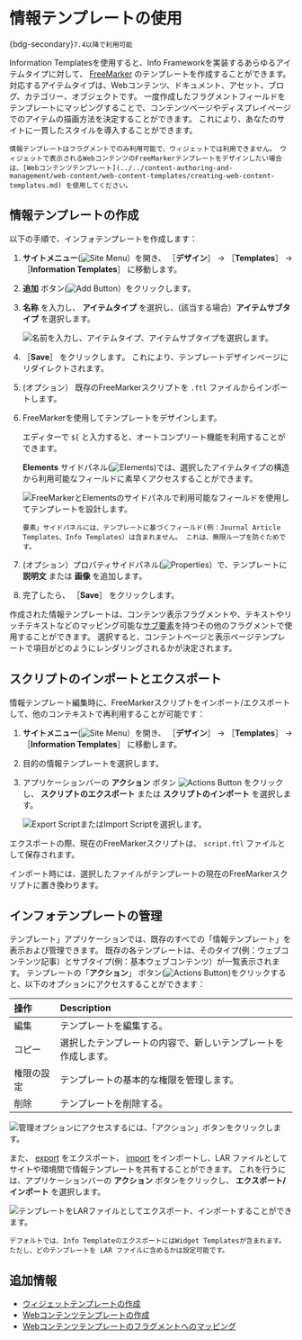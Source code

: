 # 情報テンプレートの使用

{bdg-secondary}`7.4以降で利用可能`

Information Templatesを使用すると、Info Frameworkを実装するあらゆるアイテムタイプに対して、 [FreeMarker](https://freemarker.apache.org/) のテンプレートを作成することができます。 対応するアイテムタイプは、Webコンテンツ、ドキュメント、アセット、ブログ、カテゴリー、オブジェクトです。 一度作成したフラグメントフィールドをテンプレートにマッピングすることで、コンテンツページやディスプレイページでのアイテムの描画方法を決定することができます。 これにより、あなたのサイトに一貫したスタイルを導入することができます。

```{important}
情報テンプレートはフラグメントでのみ利用可能で、ウィジェットでは利用できません。 ウィジェットで表示されるWebコンテンツのFreeMarkerテンプレートをデザインしたい場合は、[Webコンテンツテンプレート](../../content-authoring-and-management/web-content/web-content-templates/creating-web-content-templates.md) を使用してください。
```

## 情報テンプレートの作成

以下の手順で、インフォテンプレートを作成します：

1. **サイトメニュー**(![Site Menu](../../images/icon-product-menu.png)）を開き、 ［**デザイン**］ &rarr; ［**Templates**］ &rarr; ［**Information Templates**］ に移動します。

1. **追加** ボタン(![Add Button](../../images/icon-add.png)）をクリックします。

1. **名称** を入力し、 **アイテムタイプ** を選択し、(該当する場合）**アイテムサブタイプ** を選択します。

   ![名前を入力し、アイテムタイプ、アイテムサブタイプを選択します。](./using-information-templates/images/01.png)

1. ［**Save**］ をクリックします。 これにより、テンプレートデザインページにリダイレクトされます。

1. (オプション） [](#importing-and-exporting-scripts) 既存のFreeMarkerスクリプトを `.ftl` ファイルからインポートします。

1. FreeMarkerを使用してテンプレートをデザインします。

   エディターで `${` と入力すると、オートコンプリート機能を利用することができます。

   **Elements** サイドパネル(![Elements](../../images/icon-list-ul.png))では、選択したアイテムタイプの構造から利用可能なフィールドに素早くアクセスすることができます。

   ![FreeMarkerとElementsのサイドパネルで利用可能なフィールドを使用してテンプレートを設計します。](./using-information-templates/images/02.png)

   ```{note}
   要素」サイドパネルには、テンプレートに基づくフィールド(例：Journal Article Templates、Info Templates）は含まれません。 これは、無限ループを防ぐためです。
   ```

1. (オプション）プロパティサイドパネル(![Properties](../../images/icon-cog3.png)）で、テンプレートに **説明文** または **画像** を追加します。

1. 完了したら、 ［**Save**］ をクリックします。

作成された情報テンプレートは、コンテンツ表示フラグメントや、テキストやリッチテキストなどのマッピング可能な[サブ要素](../creating-pages/page-fragments-and-widgets/using-fragments/configuring-fragments/fragment-sub-elements-reference.md)を持つその他のフラグメントで使用することができます。 選択すると、コンテントページと表示ページテンプレートで項目がどのようにレンダリングされるかが決定されます。

## スクリプトのインポートとエクスポート

情報テンプレート編集時に、FreeMarkerスクリプトをインポート/エクスポートして、他のコンテキストで再利用することが可能です：

1. **サイトメニュー**(![Site Menu](../../images/icon-product-menu.png)）を開き、 ［**デザイン**］ &rarr; ［**Templates**］ &rarr; ［**Information Templates**］ に移動します。

1. 目的の情報テンプレートを選択します。

1. アプリケーションバーの **アクション** ボタン ![Actions Button](../../images/icon-actions.png) をクリックし、 **スクリプトのエクスポート** または **スクリプトのインポート** を選択します。

   ![Export ScriptまたはImport Scriptを選択します。](./using-information-templates/images/03.png)

エクスポートの際、現在のFreeMarkerスクリプトは、 `script.ftl` ファイルとして保存されます。

インポート時には、選択したファイルがテンプレートの現在のFreeMarkerスクリプトに置き換わります。

## インフォテンプレートの管理

テンプレート」アプリケーションでは、既存のすべての「情報テンプレート」を表示および管理できます。 既存の各テンプレートは、そのタイプ(例：ウェブコンテンツ記事）とサブタイプ(例：基本ウェブコンテンツ）が一覧表示されます。 テンプレートの「**アクション**」 ボタン(![Actions Button](../../images/icon-actions.png))をクリックすると、以下のオプションにアクセスすることができます：

| 操作    | Description                     |
|:----- |:------------------------------- |
| 編集    | テンプレートを編集する。                    |
| コピー   | 選択したテンプレートの内容で、新しいテンプレートを作成します。 |
| 権限の設定 | テンプレートの基本的な権限を管理します。            |
| 削除    | テンプレートを削除する。                    |

![管理オプションにアクセスするには、「アクション」ボタンをクリックします。](./using-information-templates/images/04.png)

また、 [export](#exporting-templates) をエクスポート、 [import](#importing-templates) をインポートし、LAR ファイルとしてサイトや環境間で情報テンプレートを共有することができます。 これを行うには、アプリケーションバーの **アクション** ボタンをクリックし、 **エクスポート/インポート** を選択します。

![テンプレートをLARファイルとしてエクスポート、インポートすることができます。](./using-information-templates/images/05.png)

```{note}
デフォルトでは、Info TemplateのエクスポートにはWidget Templatesが含まれます。 ただし、どのテンプレートを LAR ファイルに含めるかは設定可能です。
```

## 追加情報

* [ウィジェットテンプレートの作成](../creating-pages/page-fragments-and-widgets/using-widgets/styling-widgets/creating-a-widget-template.md)
* [Webコンテンツテンプレートの作成](../../content-authoring-and-management/web-content/web-content-templates/creating-web-content-templates.md)
* [Webコンテンツテンプレートのフラグメントへのマッピング](../../content-authoring-and-management/web-content/web-content-templates/mapping-web-content-templates-to-fragments.md)

